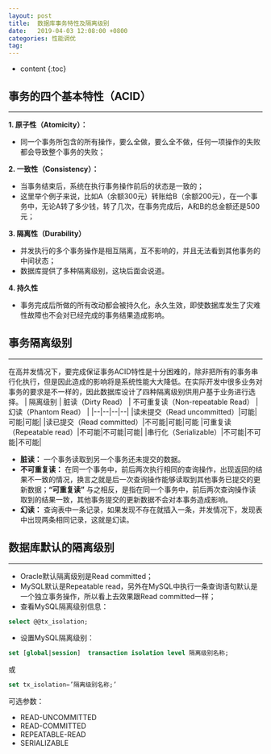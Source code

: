 ```yaml
---
layout: post
title:  数据库事务特性及隔离级别
date:   2019-04-03 12:08:00 +0800
categories: 性能调优
tag: 
---
```


* content
{:toc}


## 事务的四个基本特性（ACID）
---
**1. 原子性（Atomicity）：**
* 同一个事务所包含的所有操作，要么全做，要么全不做，任何一项操作的失败都会导致整个事务的失败；

**2. 一致性（Consistency）：**
 * 当事务结束后，系统在执行事务操作前后的状态是一致的；
 * 这里举个例子来说，比如A（余额300元）转账给B（余额200元），在一个事务中，无论A转了多少钱，转了几次，在事务完成后，A和B的总金额还是500元；

**3. 隔离性（Durability）**
* 并发执行的多个事务操作是相互隔离，互不影响的，并且无法看到其他事务的中间状态；
* 数据库提供了多种隔离级别，这块后面会说道。

**4. 持久性**
* 事务完成后所做的所有改动都会被持久化，永久生效，即使数据库发生了灾难性故障也不会对已经完成的事务结果造成影响。

## 事务隔离级别
---
在高并发情况下，要完成保证事务ACID特性是十分困难的，除非把所有的事务串行化执行，但是因此造成的影响将是系统性能大大降低。在实际开发中很多业务对事务的要求是不一样的，因此数据库设计了四种隔离级别供用户基于业务进行选择。
| 隔离级别 | 脏读（Dirty Read） | 不可重复读（Non-repeatable Read） | 幻读（Phantom Read） |
|--|--|--|--|
|读未提交（Read uncommitted）|可能|可能|可能|
|读已提交（Read committed）|不可能|可能|可能
|可重复读（Repeatable read）|不可能|不可能|可能|
|串行化（Serializable）|不可能|不可能|不可能|
* **脏读：**
一个事务读取到另一个事务还未提交的数据。
* **不可重复读：**
在同一个事务中，前后两次执行相同的查询操作，出现返回的结果不一致的情况，换言之就是后一次查询操作能够读取到其他事务已提交的更新数据；**“可重复读”** 与之相反，是指在同一个事务中，前后两次查询操作读取到的结果一致，其他事务提交的更新数据不会对本事务造成影响。
* **幻读：**
查询表中一条记录，如果发现不存在就插入一条，并发情况下，发现表中出现两条相同记录，这就是幻读。

## 数据库默认的隔离级别
---
* Oracle默认隔离级别是Read committed；
* MySQL默认是Repeatable read，另外在MySQL中执行一条查询语句默认是一个独立事务操作，所以看上去效果跟Read committed一样；
* 查看MySQL隔离级别信息：
```sql
select @@tx_isolation;
```
* 设置MySQL隔离级别：
```sql
set [global|session]  transaction isolation level 隔离级别名称;
```
或
```sql
set tx_isolation=’隔离级别名称;’
```
可选参数：
* READ-UNCOMMITTED
* READ-COMMITTED
* REPEATABLE-READ
* SERIALIZABLE
